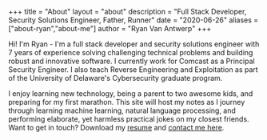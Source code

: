 +++
title = "About"
layout = "about"
description = "Full Stack Developer, Security Solutions Engineer, Father, Runner"
date = "2020-06-26"
aliases = ["about-ryan","about-me"]
author = "Ryan Van Antwerp"
+++

Hi! I'm Ryan - I'm a full stack developer and security solutions engineer with 7 years of experience solving 
challenging technical problems and building robust and innovative software. I currently work for Comcast as 
a Principal Security Engineer. I also teach Reverse Engineering and Exploitation as part of the University 
of Delaware's Cybersecurity graduate program.

I enjoy learning new technology, being a parent to two awesome kids, and preparing for my first marathon. This site will host my notes as I journey through learning machine learning, natural language processing, and performing elaborate, yet harmless practical jokes on my closest friends. Want to get in touch? Download my [resume](/resume.pdf) and [contact me here](/contact).